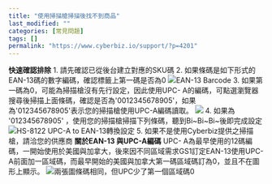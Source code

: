 ```yaml
---
title: "使用掃描槍掃描後找不到商品"
last_modified: ""
categories: [常見問題]
tags: []
permalink: "https://www.cyberbiz.io/support/?p=4201"
---
```


**快速確認排除** 1\. 請先確認已從後台建立對應的SKU碼 2\. 如果條碼是如下形式的EAN-13碼的數字編碼，確認標籤上第一碼是否為0
![](https://www.cyberbiz.co/support/wp-content/uploads/2019/10/EAN_0-1.png)EAN-13 Barcode 3\.
如果第一碼為0，可能為掃描槍沒有先行設定，因此使用UPC-
A的編碼，可點選瀏覽器搜尋後掃描上面條碼，確認是否為'0012345678905'，如果為'012345678905'表示您的掃描槍使用UPC-A編碼讀取。
![](https://www.cyberbiz.co/support/wp-content/uploads/2019/10/Debug_EXAMPLE-1-1024x151.png) 4\. 如果為 '012345678905'
，使用您的掃描槍掃描下列條碼，聽到Bi~Bi~Bi~後即完成設定 ![](https://www.cyberbiz.co/support/wp-content/uploads/2019/10/image-1.png)HS-8122 UPC-A to EAN-13轉換設定 5\.
如果不是使用Cyberbiz提供之掃描槍，請洽您的供應商 **關於EAN-13 與UPC-A編碼** UPC-
A為最早使用的12碼編碼，一開始使用於美國與加拿大，後來因不同區域需求GS1訂定EAN-13使用UPC-
A前面加一區域碼，而最早開始的美國與加拿大第一碼區域碼訂為0，並且不在圖形上顯示。
![](https://www.cyberbiz.co/support/wp-content/uploads/2019/10/image.png)兩張圖條碼相同，但UPC少了第一個區域碼0

